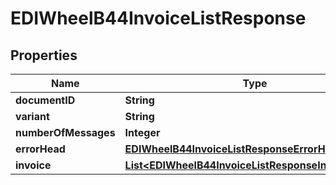 

# EDIWheelB44InvoiceListResponse


## Properties

| Name | Type | Description | Notes |
|------------ | ------------- | ------------- | -------------|
|**documentID** | **String** |  |  |
|**variant** | **String** |  |  |
|**numberOfMessages** | **Integer** |  |  |
|**errorHead** | [**EDIWheelB44InvoiceListResponseErrorHead**](EDIWheelB44InvoiceListResponseErrorHead.md) |  |  [optional] |
|**invoice** | [**List&lt;EDIWheelB44InvoiceListResponseInvoiceInner&gt;**](EDIWheelB44InvoiceListResponseInvoiceInner.md) |  |  |




